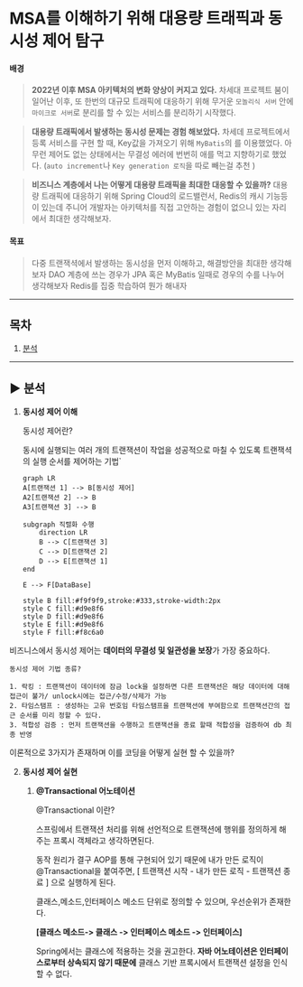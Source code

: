 # MSA를 이해하기 위해 대용량 트래픽과 동시성 제어 탐구

#### 배경

> **2022년 이후 MSA 아키텍처의 변화 양상이 커지고 있다.** 차세대 프로젝트 붐이 일어난 이후, 또 한번의 대규모 트래픽에 대응하기 위해 무거운 `모놀리식 서버` 안에 `마이크로 서버`로 분리를 할 수 있는 서비스를 분리하기 시작했다.</br>

> **대용량 트래픽에서 발생하는 동시성 문제는 경험 해보았다.** 차세데 프로젝트에서 등록 서비스를 구현 할 때, Key값을 가져오기 위해 `MyBatis`의 <selectKey>를 이용했었다. 아무런 제어도 없는 상태에서는 무결성 에러에 번번히 애를 먹고 지향하기로 했었다. (`auto increment`나 `Key generation 로직`을 따로 빼는걸 추천 ) </br>

> **비즈니스 계층에서 나는 어떻게 대용량 트래픽을 최대한 대응할 수 있을까?** 대용량 트래픽에 대응하기 위해 Spring Cloud의 로드밸런서, Redis의 캐시 기능등이 있는데 주니어 개발자는 아키텍처를 직접 고안하는 경험이 없으니 있는 자리에서 최대한 생각해보자. </br>

#### 목표

> 다중 트랜잭셕에서 발생하는 동시성을 먼저 이해하고, 해결방안을 최대한 생각해보자
> DAO 계층에 쓰는 경우가 JPA 혹은 MyBatis 일때로 경우의 수를 나누어 생각해보자
> Redis를 집중 학습하여 뭔가 해내자

---

## 목차

1. [분석](#-분석)

---

## ▶ 분석

1. **동시성 제어 이해**

   동시성 제어란?

   동시에 실행되는 여러 개의 트랜잭션이 작업을 성공적으로 마칠 수 있도록 트랜잭셕의 실행 순서를 제어하는 기법`

   ```mermaid
   graph LR
   A[트랜잭션 1] --> B[동시성 제어]
   A2[트랜잭션 2] --> B
   A3[트랜잭션 3] --> B

   subgraph 직렬화 수행
       direction LR
       B --> C[트랜잭션 3]
       C --> D[트랜잭션 2]
       D --> E[트랜잭션 1]
   end

   E --> F[DataBase]

   style B fill:#f9f9f9,stroke:#333,stroke-width:2px
   style C fill:#d9e8f6
   style D fill:#d9e8f6
   style E fill:#d9e8f6
   style F fill:#f8c6a0
   ```

비즈니스에서 동시성 제어는 **데이터의 무결성 및 일관성을 보장**가 가장 중요하다. </br>

    동시성 제어 기법 종류?

    1. 락킹 : 트랜잭션이 데이터에 잠금 lock을 설정하면 다른 트랜잭션은 해당 데이터에 대해 접근이 불가/ unlock시에는 접근/수정/삭제가 가능
    2. 타임스탬프 : 생성하는 고유 번호임 타임스탬프을 트랜잭션에 부여함으로 트랜잭션간의 접근 순서를 미리 정할 수 있다.
    3. 적합성 검증 : 먼저 트랜잭션을 수행하고 트랜잭션을 종료 할때 적합성을 검증하여 db 최종 반영

이론적으로 3가지가 존재하며 이를 코딩을 어떻게 실현 할 수 있을까?

2. **동시성 제어 실현**

   1. **@Transactional 어노테이션**

      @Transactional 이란?

      스프링에서 트랜잭션 처리를 위해 선언적으로 트랜잭션에 행위를 정의하게 해주는 프록시 객체라고 생각하면된다.

      동작 원리가 결구 AOP를 통해 구현되어 있기 때문에 내가 만든 로직이 @Transactional을 붙여주면,
      [ 트랜잭션 시작 - 내가 만든 로직 - 트랜잭션 종료 ] 으로 실행하게 된다.

      클래스,메소드,인터페이스 메소드 단위로 정의할 수 있으며, 우선순위가 존재한다.

      **[클래스 메소드-> 클래스 -> 인터페이스 메소드 -> 인터페이스]**

      Spring에서는 클래스에 적용하는 것을 권고한다. **자바 어노테이션은 인터페이스로부터 상속되지 않기 때문에** 클래스 기반 프록시에서 트랜잭션 설정을 인식할 수 없다.
